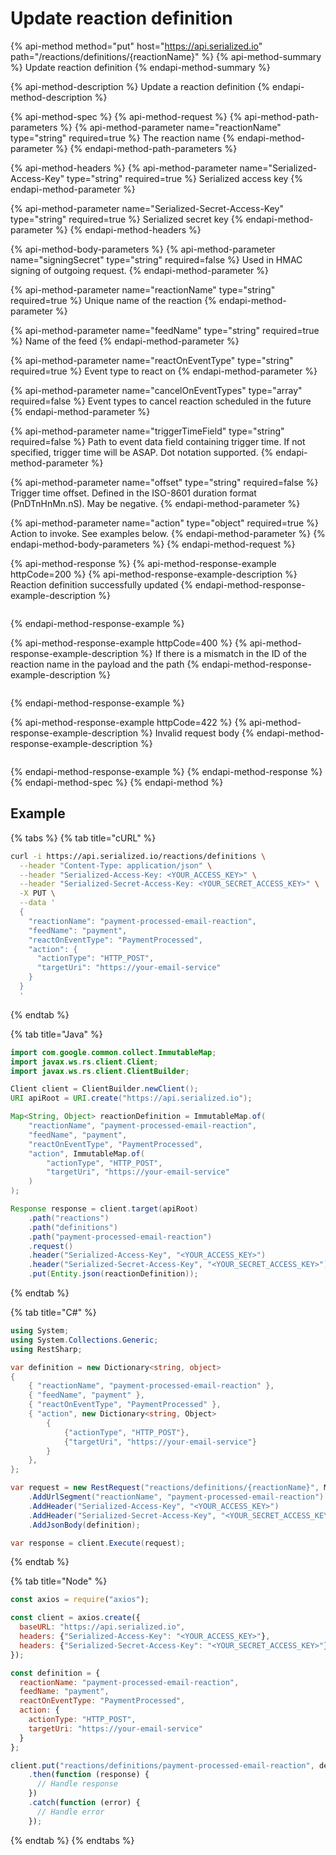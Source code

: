 # Update reaction definition

{% api-method method="put" host="https://api.serialized.io" path="/reactions/definitions/{reactionName}" %}
{% api-method-summary %}
Update reaction definition
{% endapi-method-summary %}

{% api-method-description %}
Update a reaction definition
{% endapi-method-description %}

{% api-method-spec %}
{% api-method-request %}
{% api-method-path-parameters %}
{% api-method-parameter name="reactionName" type="string" required=true %}
The reaction name
{% endapi-method-parameter %}
{% endapi-method-path-parameters %}

{% api-method-headers %}
{% api-method-parameter name="Serialized-Access-Key" type="string" required=true %}
Serialized access key
{% endapi-method-parameter %}

{% api-method-parameter name="Serialized-Secret-Access-Key" type="string" required=true %}
Serialized secret key
{% endapi-method-parameter %}
{% endapi-method-headers %}

{% api-method-body-parameters %}
{% api-method-parameter name="signingSecret" type="string" required=false %}
Used in HMAC signing of outgoing request.
{% endapi-method-parameter %}

{% api-method-parameter name="reactionName" type="string" required=true %}
Unique name of the reaction
{% endapi-method-parameter %}

{% api-method-parameter name="feedName" type="string" required=true %}
Name of the feed
{% endapi-method-parameter %}

{% api-method-parameter name="reactOnEventType" type="string" required=true %}
Event type to react on
{% endapi-method-parameter %}

{% api-method-parameter name="cancelOnEventTypes" type="array" required=false %}
Event types to cancel reaction scheduled in the future
{% endapi-method-parameter %}

{% api-method-parameter name="triggerTimeField" type="string" required=false %}
Path to event data field containing trigger time. If not specified, trigger time will be ASAP. Dot notation supported.
{% endapi-method-parameter %}

{% api-method-parameter name="offset" type="string" required=false %}
Trigger time offset. Defined in the ISO-8601 duration format \(PnDTnHnMn.nS\). May be negative.
{% endapi-method-parameter %}

{% api-method-parameter name="action" type="object" required=true %}
Action to invoke. See examples below.
{% endapi-method-parameter %}
{% endapi-method-body-parameters %}
{% endapi-method-request %}

{% api-method-response %}
{% api-method-response-example httpCode=200 %}
{% api-method-response-example-description %}
Reaction definition successfully updated
{% endapi-method-response-example-description %}

```javascript

```
{% endapi-method-response-example %}

{% api-method-response-example httpCode=400 %}
{% api-method-response-example-description %}
If there is a mismatch in the ID of the reaction name in the payload and the path
{% endapi-method-response-example-description %}

```text

```
{% endapi-method-response-example %}

{% api-method-response-example httpCode=422 %}
{% api-method-response-example-description %}
Invalid request body
{% endapi-method-response-example-description %}

```text

```
{% endapi-method-response-example %}
{% endapi-method-response %}
{% endapi-method-spec %}
{% endapi-method %}

## Example

{% tabs %}
{% tab title="cURL" %}
```bash
curl -i https://api.serialized.io/reactions/definitions \
  --header "Content-Type: application/json" \
  --header "Serialized-Access-Key: <YOUR_ACCESS_KEY>" \
  --header "Serialized-Secret-Access-Key: <YOUR_SECRET_ACCESS_KEY>" \
  -X PUT \
  --data '
  {
    "reactionName": "payment-processed-email-reaction",
    "feedName": "payment",
    "reactOnEventType": "PaymentProcessed",
    "action": {
      "actionType": "HTTP_POST",
      "targetUri": "https://your-email-service"
    }
  }
  '
```
{% endtab %}

{% tab title="Java" %}
```java
import com.google.common.collect.ImmutableMap;
import javax.ws.rs.client.Client;
import javax.ws.rs.client.ClientBuilder;

Client client = ClientBuilder.newClient();
URI apiRoot = URI.create("https://api.serialized.io");

Map<String, Object> reactionDefinition = ImmutableMap.of(
    "reactionName", "payment-processed-email-reaction",
    "feedName", "payment",
    "reactOnEventType", "PaymentProcessed",
    "action", ImmutableMap.of(
        "actionType", "HTTP_POST",
        "targetUri", "https://your-email-service"
    )
);

Response response = client.target(apiRoot)
    .path("reactions")
    .path("definitions")
    .path("payment-processed-email-reaction")
    .request()
    .header("Serialized-Access-Key", "<YOUR_ACCESS_KEY>")
    .header("Serialized-Secret-Access-Key", "<YOUR_SECRET_ACCESS_KEY>")
    .put(Entity.json(reactionDefinition));
```
{% endtab %}

{% tab title="C\#" %}
```csharp
using System;
using System.Collections.Generic;
using RestSharp;

var definition = new Dictionary<string, object>
{
    { "reactionName", "payment-processed-email-reaction" },
    { "feedName", "payment" },
    { "reactOnEventType", "PaymentProcessed" },
    { "action", new Dictionary<string, Object>
        {
            {"actionType", "HTTP_POST"},
            {"targetUri", "https://your-email-service"}
        }
    },
};

var request = new RestRequest("reactions/definitions/{reactionName}", Method.PUT)
    .AddUrlSegment("reactionName", "payment-processed-email-reaction")
    .AddHeader("Serialized-Access-Key", "<YOUR_ACCESS_KEY>")
    .AddHeader("Serialized-Secret-Access-Key", "<YOUR_SECRET_ACCESS_KEY>");
    .AddJsonBody(definition);

var response = client.Execute(request);
```
{% endtab %}

{% tab title="Node" %}
```javascript
const axios = require("axios");

const client = axios.create({
  baseURL: "https://api.serialized.io",
  headers: {"Serialized-Access-Key": "<YOUR_ACCESS_KEY>"},
  headers: {"Serialized-Secret-Access-Key": "<YOUR_SECRET_ACCESS_KEY>"}
});

const definition = {
  reactionName: "payment-processed-email-reaction",
  feedName: "payment",
  reactOnEventType: "PaymentProcessed",
  action: {
    actionType: "HTTP_POST",
    targetUri: "https://your-email-service"
  }
};

client.put("reactions/definitions/payment-processed-email-reaction", definition)
    .then(function (response) {
      // Handle response
    })
    .catch(function (error) {
      // Handle error
    });
```
{% endtab %}
{% endtabs %}

